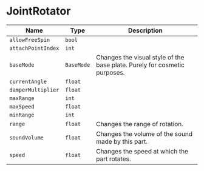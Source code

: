 # JointRotator


|Name|Type|Description|
|--|--|--|
|`allowFreeSpin`|`bool`||
|`attachPointIndex`|`int`||
|`baseMode`|`BaseMode`|Changes the visual style of the base plate. Purely for cosmetic purposes.|
|`currentAngle`|`float`||
|`damperMultiplier`|`float`||
|`maxRange`|`int`||
|`maxSpeed`|`float`||
|`minRange`|`int`||
|`range`|`float`|Changes the range of rotation.|
|`soundVolume`|`float`|Changes the volume of the sound made by this part.|
|`speed`|`float`|Changes the speed at which the part rotates.|


